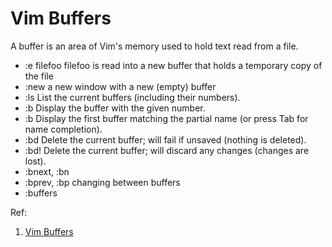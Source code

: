 # Vim Buffers

A buffer is an area of Vim's memory used to hold text read from a file.

* :e filefoo	filefoo is read into a new buffer that holds a temporary copy of the file
* :new 		a new window with a new (empty) buffer
* :ls		List the current buffers (including their numbers).
* :b <number>	Display the buffer with the given number.
* :b <partial>	Display the first buffer matching the partial name (or press Tab for name completion).
* :bd		Delete the current buffer; will fail if unsaved (nothing is deleted).
* :bd!		Delete the current buffer; will discard any changes (changes are lost).
* :bnext, :bn
* :bprev, :bp	changing between buffers
* :buffers

Ref:
1. [Vim Buffers](http://vim.wikia.com/wiki/Buffers)
